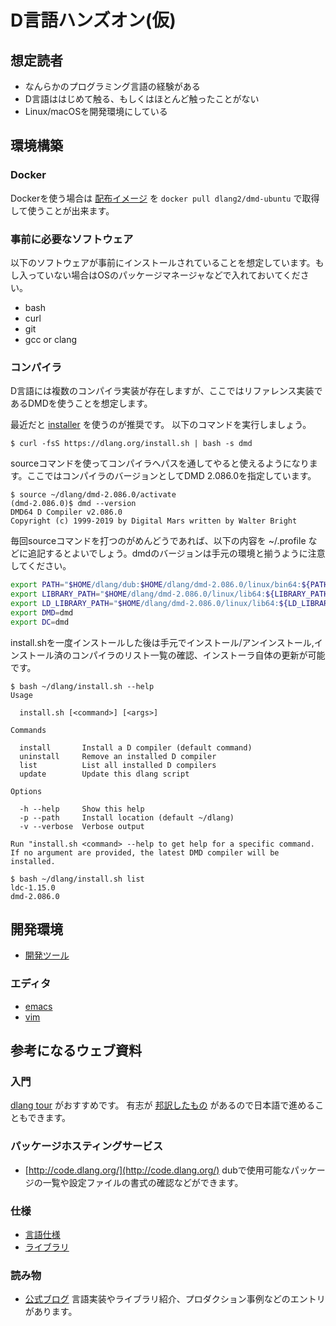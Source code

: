 # D言語ハンズオン(仮)

## 想定読者

- なんらかのプログラミング言語の経験がある
- D言語ははじめて触る、もしくはほとんど触ったことがない
- Linux/macOSを開発環境にしている

## 環境構築

### Docker

Dockerを使う場合は [配布イメージ](https://hub.docker.com/r/dlang2/dmd-ubuntu/) を `docker pull dlang2/dmd-ubuntu` で取得して使うことが出来ます。

### 事前に必要なソフトウェア

以下のソフトウェアが事前にインストールされていることを想定しています。もし入っていない場合はOSのパッケージマネージャなどで入れておいてください。

- bash
- curl
- git
- gcc or clang

### コンパイラ

D言語には複数のコンパイラ実装が存在しますが、ここではリファレンス実装であるDMDを使うことを想定します。

最近だと [installer](https://github.com/dlang/installer) を使うのが推奨です。
以下のコマンドを実行しましょう。

```console
$ curl -fsS https://dlang.org/install.sh | bash -s dmd
```

sourceコマンドを使ってコンパイラへパスを通してやると使えるようになります。ここではコンパイラのバージョンとしてDMD 2.086.0を指定しています。

```console
$ source ~/dlang/dmd-2.086.0/activate
(dmd-2.086.0)$ dmd --version
DMD64 D Compiler v2.086.0
Copyright (c) 1999-2019 by Digital Mars written by Walter Bright
```

毎回sourceコマンドを打つのがめんどうであれば、以下の内容を ~/.profile などに追記するとよいでしょう。dmdのバージョンは手元の環境と揃うように注意してください。

```bash
export PATH="$HOME/dlang/dub:$HOME/dlang/dmd-2.086.0/linux/bin64:${PATH:-}"
export LIBRARY_PATH="$HOME/dlang/dmd-2.086.0/linux/lib64:${LIBRARY_PATH:-}"
export LD_LIBRARY_PATH="$HOME/dlang/dmd-2.086.0/linux/lib64:${LD_LIBRARY_PATH:-}"
export DMD=dmd
export DC=dmd
```

install.shを一度インストールした後は手元でインストール/アンインストール,インストール済のコンパイラのリスト一覧の確認、インストーラ自体の更新が可能です。

```console
$ bash ~/dlang/install.sh --help
Usage

  install.sh [<command>] [<args>]

Commands

  install       Install a D compiler (default command)
  uninstall     Remove an installed D compiler
  list          List all installed D compilers
  update        Update this dlang script

Options

  -h --help     Show this help
  -p --path     Install location (default ~/dlang)
  -v --verbose  Verbose output

Run "install.sh <command> --help to get help for a specific command.
If no argument are provided, the latest DMD compiler will be installed.

$ bash ~/dlang/install.sh list
ldc-1.15.0
dmd-2.086.0
```

## 開発環境

- [開発ツール](./tools.md)

### エディタ

- [emacs](./emacs.md)
- [vim](./vim.md)

## 参考になるウェブ資料

### 入門

[dlang tour](https://tour.dlang.org/) がおすすめです。
有志が [邦訳したもの](https://tour.dlang.org/tour/ja/welcome/welcome-to-d) があるので日本語で進めることもできます。

### パッケージホスティングサービス

- [http://code.dlang.org/](http://code.dlang.org/) dubで使用可能なパッケージの一覧や設定ファイルの書式の確認などができます。

### 仕様

- [言語仕様](https://dlang.org/spec/spec.html)
- [ライブラリ](https://dlang.org/phobos/index.html)

### 読み物

- [公式ブログ](https://dlang.org/blog/) 言語実装やライブラリ紹介、プロダクション事例などのエントリがあります。
